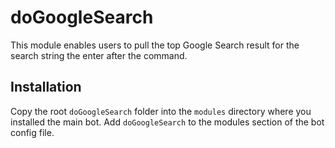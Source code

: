 # doGoogleSearch

This module enables users to pull the top Google Search result for the search string the enter after the command.

## Installation

Copy the root `doGoogleSearch` folder into the `modules` directory where you installed the main bot. Add `doGoogleSearch` to the modules section of the bot config file.
